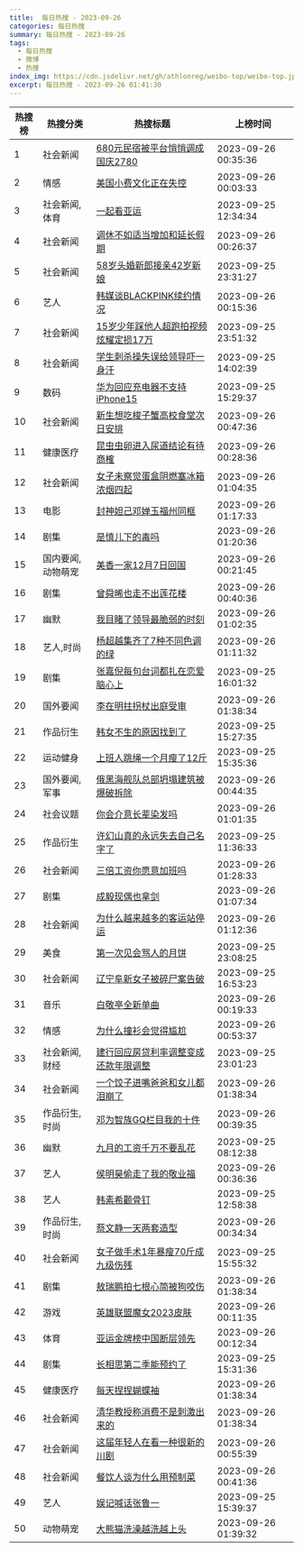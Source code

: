 ```yaml
---
title:  每日热搜 - 2023-09-26
categories: 每日热搜
summary: 每日热搜 - 2023-09-26
tags:
  - 每日热搜
  - 微博
  - 热搜
index_img: https://cdn.jsdelivr.net/gh/athlonreg/weibo-top/weibo-top.jpeg
excerpt: 每日热搜 - 2023-09-26 01:41:30
---
```


| 热搜榜 | 热搜分类 | 热搜标题 | 上榜时间 |
| --- | --- | --- | --- |
| 1 | 社会新闻 | [680元民宿被平台悄悄调成国庆2780](https://s.weibo.com/weibo%3Fq%3D%2523680%E5%85%83%E6%B0%91%E5%AE%BF%E8%A2%AB%E5%B9%B3%E5%8F%B0%E6%82%84%E6%82%84%E8%B0%83%E6%88%90%E5%9B%BD%E5%BA%862780%2523) | 2023-09-26 00:35:36 | 
| 2 | 情感 | [美国小费文化正在失控](https://s.weibo.com/weibo%3Fq%3D%2523%E7%BE%8E%E5%9B%BD%E5%B0%8F%E8%B4%B9%E6%96%87%E5%8C%96%E6%AD%A3%E5%9C%A8%E5%A4%B1%E6%8E%A7%2523) | 2023-09-26 00:03:33 | 
| 3 | 社会新闻,体育 | [一起看亚运](https://s.weibo.com/weibo%3Fq%3D%2523%E4%B8%80%E8%B5%B7%E7%9C%8B%E4%BA%9A%E8%BF%90%2523) | 2023-09-25 12:34:34 | 
| 4 | 社会新闻 | [调休不如适当增加和延长假期](https://s.weibo.com/weibo%3Fq%3D%2523%E8%B0%83%E4%BC%91%E4%B8%8D%E5%A6%82%E9%80%82%E5%BD%93%E5%A2%9E%E5%8A%A0%E5%92%8C%E5%BB%B6%E9%95%BF%E5%81%87%E6%9C%9F%2523) | 2023-09-26 00:26:37 | 
| 5 | 社会新闻 | [58岁头婚新郎接亲42岁新娘](https://s.weibo.com/weibo%3Fq%3D%252358%E5%B2%81%E5%A4%B4%E5%A9%9A%E6%96%B0%E9%83%8E%E6%8E%A5%E4%BA%B242%E5%B2%81%E6%96%B0%E5%A8%98%2523) | 2023-09-25 23:31:27 | 
| 6 | 艺人 | [韩媒谈BLACKPINK续约情况](https://s.weibo.com/weibo%3Fq%3D%2523%E9%9F%A9%E5%AA%92%E8%B0%88BLACKPINK%E7%BB%AD%E7%BA%A6%E6%83%85%E5%86%B5%2523) | 2023-09-26 00:15:36 | 
| 7 | 社会新闻 | [15岁少年踩他人超跑拍视频炫耀定损17万](https://s.weibo.com/weibo%3Fq%3D%252315%E5%B2%81%E5%B0%91%E5%B9%B4%E8%B8%A9%E4%BB%96%E4%BA%BA%E8%B6%85%E8%B7%91%E6%8B%8D%E8%A7%86%E9%A2%91%E7%82%AB%E8%80%80%E5%AE%9A%E6%8D%9F17%E4%B8%87%2523) | 2023-09-25 23:51:32 | 
| 8 | 社会新闻 | [学生刺杀操失误给领导吓一身汗](https://s.weibo.com/weibo%3Fq%3D%2523%E5%AD%A6%E7%94%9F%E5%88%BA%E6%9D%80%E6%93%8D%E5%A4%B1%E8%AF%AF%E7%BB%99%E9%A2%86%E5%AF%BC%E5%90%93%E4%B8%80%E8%BA%AB%E6%B1%97%2523) | 2023-09-25 14:02:39 | 
| 9 | 数码 | [华为回应充电器不支持iPhone15](https://s.weibo.com/weibo%3Fq%3D%2523%E5%8D%8E%E4%B8%BA%E5%9B%9E%E5%BA%94%E5%85%85%E7%94%B5%E5%99%A8%E4%B8%8D%E6%94%AF%E6%8C%81iPhone15%2523) | 2023-09-25 15:29:37 | 
| 10 | 社会新闻 | [新生想吃梭子蟹高校食堂次日安排](https://s.weibo.com/weibo%3Fq%3D%2523%E6%96%B0%E7%94%9F%E6%83%B3%E5%90%83%E6%A2%AD%E5%AD%90%E8%9F%B9%E9%AB%98%E6%A0%A1%E9%A3%9F%E5%A0%82%E6%AC%A1%E6%97%A5%E5%AE%89%E6%8E%92%2523) | 2023-09-26 00:47:36 | 
| 11 | 健康医疗 | [昆虫虫卵进入尿道结论有待商榷](https://s.weibo.com/weibo%3Fq%3D%2523%E6%98%86%E8%99%AB%E8%99%AB%E5%8D%B5%E8%BF%9B%E5%85%A5%E5%B0%BF%E9%81%93%E7%BB%93%E8%AE%BA%E6%9C%89%E5%BE%85%E5%95%86%E6%A6%B7%2523) | 2023-09-26 00:28:36 | 
| 12 | 社会新闻 | [女子未察觉蛋盒阴燃塞冰箱浓烟四起](https://s.weibo.com/weibo%3Fq%3D%2523%E5%A5%B3%E5%AD%90%E6%9C%AA%E5%AF%9F%E8%A7%89%E8%9B%8B%E7%9B%92%E9%98%B4%E7%87%83%E5%A1%9E%E5%86%B0%E7%AE%B1%E6%B5%93%E7%83%9F%E5%9B%9B%E8%B5%B7%2523) | 2023-09-26 01:04:35 | 
| 13 | 电影 | [封神妲己邓婵玉福州同框](https://s.weibo.com/weibo%3Fq%3D%2523%E5%B0%81%E7%A5%9E%E5%A6%B2%E5%B7%B1%E9%82%93%E5%A9%B5%E7%8E%89%E7%A6%8F%E5%B7%9E%E5%90%8C%E6%A1%86%2523) | 2023-09-26 01:17:33 | 
| 14 | 剧集 | [是慎儿下的毒吗](https://s.weibo.com/weibo%3Fq%3D%2523%E6%98%AF%E6%85%8E%E5%84%BF%E4%B8%8B%E7%9A%84%E6%AF%92%E5%90%97%2523) | 2023-09-26 01:20:36 | 
| 15 | 国内要闻,动物萌宠 | [美香一家12月7日回国](https://s.weibo.com/weibo%3Fq%3D%2523%E7%BE%8E%E9%A6%99%E4%B8%80%E5%AE%B612%E6%9C%887%E6%97%A5%E5%9B%9E%E5%9B%BD%2523) | 2023-09-26 00:21:45 | 
| 16 | 剧集 | [曾舜晞也走不出莲花楼](https://s.weibo.com/weibo%3Fq%3D%2523%E6%9B%BE%E8%88%9C%E6%99%9E%E4%B9%9F%E8%B5%B0%E4%B8%8D%E5%87%BA%E8%8E%B2%E8%8A%B1%E6%A5%BC%2523) | 2023-09-26 00:40:36 | 
| 17 | 幽默 | [我目睹了领导最脆弱的时刻](https://s.weibo.com/weibo%3Fq%3D%2523%E6%88%91%E7%9B%AE%E7%9D%B9%E4%BA%86%E9%A2%86%E5%AF%BC%E6%9C%80%E8%84%86%E5%BC%B1%E7%9A%84%E6%97%B6%E5%88%BB%2523) | 2023-09-26 01:02:35 | 
| 18 | 艺人,时尚 | [杨超越集齐了7种不同色调的绿](https://s.weibo.com/weibo%3Fq%3D%2523%E6%9D%A8%E8%B6%85%E8%B6%8A%E9%9B%86%E9%BD%90%E4%BA%867%E7%A7%8D%E4%B8%8D%E5%90%8C%E8%89%B2%E8%B0%83%E7%9A%84%E7%BB%BF%2523) | 2023-09-26 01:11:32 | 
| 19 | 剧集 | [张嘉倪每句台词都扎在恋爱脑心上](https://s.weibo.com/weibo%3Fq%3D%2523%E5%BC%A0%E5%98%89%E5%80%AA%E6%AF%8F%E5%8F%A5%E5%8F%B0%E8%AF%8D%E9%83%BD%E6%89%8E%E5%9C%A8%E6%81%8B%E7%88%B1%E8%84%91%E5%BF%83%E4%B8%8A%2523) | 2023-09-25 16:01:32 | 
| 20 | 国外要闻 | [李在明拄拐杖出庭受审](https://s.weibo.com/weibo%3Fq%3D%2523%E6%9D%8E%E5%9C%A8%E6%98%8E%E6%8B%84%E6%8B%90%E6%9D%96%E5%87%BA%E5%BA%AD%E5%8F%97%E5%AE%A1%2523) | 2023-09-26 01:38:34 | 
| 21 | 作品衍生 | [韩女不生的原因找到了](https://s.weibo.com/weibo%3Fq%3D%2523%E9%9F%A9%E5%A5%B3%E4%B8%8D%E7%94%9F%E7%9A%84%E5%8E%9F%E5%9B%A0%E6%89%BE%E5%88%B0%E4%BA%86%2523) | 2023-09-25 15:27:35 | 
| 22 | 运动健身 | [上班人跳绳一个月瘦了12斤](https://s.weibo.com/weibo%3Fq%3D%2523%E4%B8%8A%E7%8F%AD%E4%BA%BA%E8%B7%B3%E7%BB%B3%E4%B8%80%E4%B8%AA%E6%9C%88%E7%98%A6%E4%BA%8612%E6%96%A4%2523) | 2023-09-25 15:35:36 | 
| 23 | 国外要闻,军事 | [俄黑海舰队总部坍塌建筑被爆破拆除](https://s.weibo.com/weibo%3Fq%3D%2523%E4%BF%84%E9%BB%91%E6%B5%B7%E8%88%B0%E9%98%9F%E6%80%BB%E9%83%A8%E5%9D%8D%E5%A1%8C%E5%BB%BA%E7%AD%91%E8%A2%AB%E7%88%86%E7%A0%B4%E6%8B%86%E9%99%A4%2523) | 2023-09-26 00:44:35 | 
| 24 | 社会议题 | [你会介意长辈染发吗](https://s.weibo.com/weibo%3Fq%3D%2523%E4%BD%A0%E4%BC%9A%E4%BB%8B%E6%84%8F%E9%95%BF%E8%BE%88%E6%9F%93%E5%8F%91%E5%90%97%2523) | 2023-09-26 01:01:35 | 
| 25 | 作品衍生 | [许幻山真的永远失去自己名字了](https://s.weibo.com/weibo%3Fq%3D%2523%E8%AE%B8%E5%B9%BB%E5%B1%B1%E7%9C%9F%E7%9A%84%E6%B0%B8%E8%BF%9C%E5%A4%B1%E5%8E%BB%E8%87%AA%E5%B7%B1%E5%90%8D%E5%AD%97%E4%BA%86%2523) | 2023-09-25 11:36:33 | 
| 26 | 社会新闻 | [三倍工资你愿意加班吗](https://s.weibo.com/weibo%3Fq%3D%2523%E4%B8%89%E5%80%8D%E5%B7%A5%E8%B5%84%E4%BD%A0%E6%84%BF%E6%84%8F%E5%8A%A0%E7%8F%AD%E5%90%97%2523) | 2023-09-26 01:28:33 | 
| 27 | 剧集 | [成毅现偶也拿剑](https://s.weibo.com/weibo%3Fq%3D%2523%E6%88%90%E6%AF%85%E7%8E%B0%E5%81%B6%E4%B9%9F%E6%8B%BF%E5%89%91%2523) | 2023-09-26 01:07:34 | 
| 28 | 社会新闻 | [为什么越来越多的客运站停运](https://s.weibo.com/weibo%3Fq%3D%2523%E4%B8%BA%E4%BB%80%E4%B9%88%E8%B6%8A%E6%9D%A5%E8%B6%8A%E5%A4%9A%E7%9A%84%E5%AE%A2%E8%BF%90%E7%AB%99%E5%81%9C%E8%BF%90%2523) | 2023-09-26 01:12:36 | 
| 29 | 美食 | [第一次见会骂人的月饼](https://s.weibo.com/weibo%3Fq%3D%2523%E7%AC%AC%E4%B8%80%E6%AC%A1%E8%A7%81%E4%BC%9A%E9%AA%82%E4%BA%BA%E7%9A%84%E6%9C%88%E9%A5%BC%2523) | 2023-09-25 23:08:25 | 
| 30 | 社会新闻 | [辽宁阜新女子被碎尸案告破](https://s.weibo.com/weibo%3Fq%3D%2523%E8%BE%BD%E5%AE%81%E9%98%9C%E6%96%B0%E5%A5%B3%E5%AD%90%E8%A2%AB%E7%A2%8E%E5%B0%B8%E6%A1%88%E5%91%8A%E7%A0%B4%2523) | 2023-09-25 16:53:23 | 
| 31 | 音乐 | [白敬亭全新单曲](https://s.weibo.com/weibo%3Fq%3D%2523%E7%99%BD%E6%95%AC%E4%BA%AD%E5%85%A8%E6%96%B0%E5%8D%95%E6%9B%B2%2523) | 2023-09-26 00:19:33 | 
| 32 | 情感 | [为什么撞衫会觉得尴尬](https://s.weibo.com/weibo%3Fq%3D%2523%E4%B8%BA%E4%BB%80%E4%B9%88%E6%92%9E%E8%A1%AB%E4%BC%9A%E8%A7%89%E5%BE%97%E5%B0%B4%E5%B0%AC%2523) | 2023-09-26 00:53:37 | 
| 33 | 社会新闻,财经 | [建行回应房贷利率调整变成还款年限调整](https://s.weibo.com/weibo%3Fq%3D%2523%E5%BB%BA%E8%A1%8C%E5%9B%9E%E5%BA%94%E6%88%BF%E8%B4%B7%E5%88%A9%E7%8E%87%E8%B0%83%E6%95%B4%E5%8F%98%E6%88%90%E8%BF%98%E6%AC%BE%E5%B9%B4%E9%99%90%E8%B0%83%E6%95%B4%2523) | 2023-09-25 23:01:23 | 
| 34 | 社会新闻 | [一个饺子进嘴爸爸和女儿都泪崩了](https://s.weibo.com/weibo%3Fq%3D%2523%E4%B8%80%E4%B8%AA%E9%A5%BA%E5%AD%90%E8%BF%9B%E5%98%B4%E7%88%B8%E7%88%B8%E5%92%8C%E5%A5%B3%E5%84%BF%E9%83%BD%E6%B3%AA%E5%B4%A9%E4%BA%86%2523) | 2023-09-26 01:38:34 | 
| 35 | 作品衍生,时尚 | [邓为智族GQ栏目我的十件](https://s.weibo.com/weibo%3Fq%3D%2523%E9%82%93%E4%B8%BA%E6%99%BA%E6%97%8FGQ%E6%A0%8F%E7%9B%AE%E6%88%91%E7%9A%84%E5%8D%81%E4%BB%B6%2523) | 2023-09-26 00:39:35 | 
| 36 | 幽默 | [九月的工资千万不要乱花](https://s.weibo.com/weibo%3Fq%3D%2523%E4%B9%9D%E6%9C%88%E7%9A%84%E5%B7%A5%E8%B5%84%E5%8D%83%E4%B8%87%E4%B8%8D%E8%A6%81%E4%B9%B1%E8%8A%B1%2523) | 2023-09-25 08:12:38 | 
| 37 | 艺人 | [侯明昊偷走了我的敬业福](https://s.weibo.com/weibo%3Fq%3D%2523%E4%BE%AF%E6%98%8E%E6%98%8A%E5%81%B7%E8%B5%B0%E4%BA%86%E6%88%91%E7%9A%84%E6%95%AC%E4%B8%9A%E7%A6%8F%2523) | 2023-09-26 00:36:36 | 
| 38 | 艺人 | [韩素希颧骨钉](https://s.weibo.com/weibo%3Fq%3D%2523%E9%9F%A9%E7%B4%A0%E5%B8%8C%E9%A2%A7%E9%AA%A8%E9%92%89%2523) | 2023-09-25 12:58:38 | 
| 39 | 作品衍生,时尚 | [蔡文静一天两套造型](https://s.weibo.com/weibo%3Fq%3D%2523%E8%94%A1%E6%96%87%E9%9D%99%E4%B8%80%E5%A4%A9%E4%B8%A4%E5%A5%97%E9%80%A0%E5%9E%8B%2523) | 2023-09-26 00:34:34 | 
| 40 | 社会新闻 | [女子做手术1年暴瘦70斤成九级伤残](https://s.weibo.com/weibo%3Fq%3D%2523%E5%A5%B3%E5%AD%90%E5%81%9A%E6%89%8B%E6%9C%AF1%E5%B9%B4%E6%9A%B4%E7%98%A670%E6%96%A4%E6%88%90%E4%B9%9D%E7%BA%A7%E4%BC%A4%E6%AE%8B%2523) | 2023-09-25 15:55:32 | 
| 41 | 剧集 | [敖瑞鹏拍七根心简被狗咬伤](https://s.weibo.com/weibo%3Fq%3D%2523%E6%95%96%E7%91%9E%E9%B9%8F%E6%8B%8D%E4%B8%83%E6%A0%B9%E5%BF%83%E7%AE%80%E8%A2%AB%E7%8B%97%E5%92%AC%E4%BC%A4%2523) | 2023-09-26 01:38:34 | 
| 42 | 游戏 | [英雄联盟魔女2023皮肤](https://s.weibo.com/weibo%3Fq%3D%2523%E8%8B%B1%E9%9B%84%E8%81%94%E7%9B%9F%E9%AD%94%E5%A5%B32023%E7%9A%AE%E8%82%A4%2523) | 2023-09-26 00:11:35 | 
| 43 | 体育 | [亚运金牌榜中国断层领先](https://s.weibo.com/weibo%3Fq%3D%2523%E4%BA%9A%E8%BF%90%E9%87%91%E7%89%8C%E6%A6%9C%E4%B8%AD%E5%9B%BD%E6%96%AD%E5%B1%82%E9%A2%86%E5%85%88%2523) | 2023-09-26 00:12:34 | 
| 44 | 剧集 | [长相思第二季能预约了](https://s.weibo.com/weibo%3Fq%3D%2523%E9%95%BF%E7%9B%B8%E6%80%9D%E7%AC%AC%E4%BA%8C%E5%AD%A3%E8%83%BD%E9%A2%84%E7%BA%A6%E4%BA%86%2523) | 2023-09-25 15:31:36 | 
| 45 | 健康医疗 | [每天捏捏蝴蝶袖](https://s.weibo.com/weibo%3Fq%3D%2523%E6%AF%8F%E5%A4%A9%E6%8D%8F%E6%8D%8F%E8%9D%B4%E8%9D%B6%E8%A2%96%2523) | 2023-09-26 01:38:34 | 
| 46 | 社会新闻 | [清华教授称消费不是刺激出来的](https://s.weibo.com/weibo%3Fq%3D%2523%E6%B8%85%E5%8D%8E%E6%95%99%E6%8E%88%E7%A7%B0%E6%B6%88%E8%B4%B9%E4%B8%8D%E6%98%AF%E5%88%BA%E6%BF%80%E5%87%BA%E6%9D%A5%E7%9A%84%2523) | 2023-09-26 01:38:34 | 
| 47 | 社会新闻 | [这届年轻人在看一种很新的川剧](https://s.weibo.com/weibo%3Fq%3D%2523%E8%BF%99%E5%B1%8A%E5%B9%B4%E8%BD%BB%E4%BA%BA%E5%9C%A8%E7%9C%8B%E4%B8%80%E7%A7%8D%E5%BE%88%E6%96%B0%E7%9A%84%E5%B7%9D%E5%89%A7%2523) | 2023-09-26 00:55:39 | 
| 48 | 社会新闻 | [餐饮人谈为什么用预制菜](https://s.weibo.com/weibo%3Fq%3D%2523%E9%A4%90%E9%A5%AE%E4%BA%BA%E8%B0%88%E4%B8%BA%E4%BB%80%E4%B9%88%E7%94%A8%E9%A2%84%E5%88%B6%E8%8F%9C%2523) | 2023-09-26 00:41:36 | 
| 49 | 艺人 | [娱记喊话张鲁一](https://s.weibo.com/weibo%3Fq%3D%2523%E5%A8%B1%E8%AE%B0%E5%96%8A%E8%AF%9D%E5%BC%A0%E9%B2%81%E4%B8%80%2523) | 2023-09-25 15:39:37 | 
| 50 | 动物萌宠 | [大熊猫洗澡越洗越上头](https://s.weibo.com/weibo%3Fq%3D%2523%E5%A4%A7%E7%86%8A%E7%8C%AB%E6%B4%97%E6%BE%A1%E8%B6%8A%E6%B4%97%E8%B6%8A%E4%B8%8A%E5%A4%B4%2523) | 2023-09-26 01:39:32 | 
